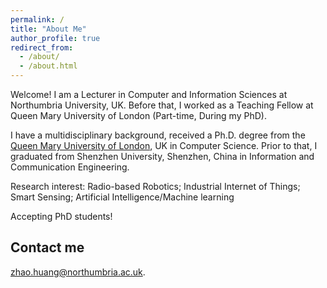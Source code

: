 ```yaml
---
permalink: /
title: "About Me"
author_profile: true
redirect_from: 
  - /about/
  - /about.html
---
```


Welcome! 
I am a Lecturer in Computer and Information Sciences at Northumbria University, UK. Before that, I worked as a Teaching Fellow at Queen Mary University of London (Part-time, During my PhD).

I have a multidisciplinary background, received a Ph.D. degree from the <a href="{{https://www.qmul.ac.uk/eecs/}}">Queen Mary University of London</a>, UK in Computer Science. Prior to that, I graduated from Shenzhen University, Shenzhen, China in Information and Communication Engineering.

Research interest: 
Radio-based Robotics; Industrial Internet of Things; Smart Sensing; Artificial Intelligence/Machine learning

Accepting PhD students!

Contact me
------
zhao.huang@northumbria.ac.uk.
